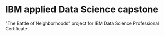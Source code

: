 # IBM applied Data Science capstone
"The Battle of Neighborhoods" project for IBM Data Science Professional Certificate.
